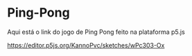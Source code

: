 # Ping-Pong

Aqui está o link do jogo de Ping Pong feito na plataforma p5.js

https://editor.p5js.org/KannoPvc/sketches/wPc303-Ox
